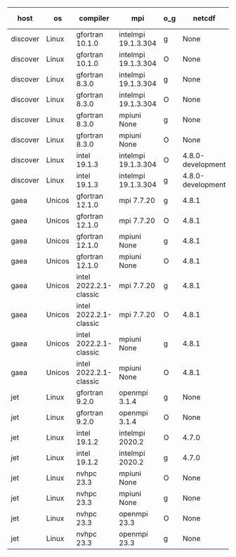 

| host     | os       | compiler                              | mpi                      | o_g        | netcdf        | build       | u_pass          | u_fail          | s_pass            | s_fail            | e_pass             | e_fail             | nuopc_pass       | nuopc_fail       | artifacts link          |
|----------|----------|---------------------------------------|--------------------------|------------|---------------|-------------|-----------------|-----------------|-------------------|-------------------|--------------------|--------------------|------------------|------------------|-------------------------|
| discover | Linux | gfortran 10.1.0 | intelmpi 19.1.3.304  | g | None  | PASS | 13915 | 15 | 49 | 0 | 81 | 0 | 52 | 0 | <a href="https://github.com/esmf-org/esmf-test-artifacts/tree/54366d23a4bc64b9b3d0f68b10c5f936d84d4d86/feature_bopt_g_flags/gfortran/10.1.0/g/intelmpi/19.1.3.304" target="_blank">54366d2</a> | 
| discover | Linux | gfortran 10.1.0 | intelmpi 19.1.3.304  | O | None  | PASS | 13915 | 15 | 49 | 0 | 81 | 0 | 52 | 0 | <a href="https://github.com/esmf-org/esmf-test-artifacts/tree/d4666025a2173cffd98a2e988a639cc7ef804205/feature_bopt_g_flags/gfortran/10.1.0/O/intelmpi/19.1.3.304" target="_blank">d466602</a> | 
| discover | Linux | gfortran 8.3.0 | intelmpi 19.1.3.304  | g | None  | PASS | None | None | None | None | None | None | None | None | <a href="https://github.com/esmf-org/esmf-test-artifacts/tree/599f7935fce063c93dd513308ca930e7bcd3f8ad/feature_bopt_g_flags/gfortran/8.3.0/g/intelmpi/19.1.3.304" target="_blank">599f793</a> | 
| discover | Linux | gfortran 8.3.0 | intelmpi 19.1.3.304  | O | None  | PASS | 13915 | 15 | 49 | 0 | 81 | 0 | 52 | 0 | <a href="https://github.com/esmf-org/esmf-test-artifacts/tree/75adc076da2684bd20a7ff71705478ad4ff656cc/feature_bopt_g_flags/gfortran/8.3.0/O/intelmpi/19.1.3.304" target="_blank">75adc07</a> | 
| discover | Linux | gfortran 8.3.0 | mpiuni None  | g | None  | PASS | 12346 | 0 | 8 | 0 | 44 | 0 | None | None | <a href="https://github.com/esmf-org/esmf-test-artifacts/tree/4799dfd588f65e9179ce558225f074909923416f/feature_bopt_g_flags/gfortran/8.3.0/g/mpiuni/None" target="_blank">4799dfd</a> | 
| discover | Linux | gfortran 8.3.0 | mpiuni None  | O | None  | PASS | 12346 | 0 | 8 | 0 | 44 | 0 | None | None | <a href="https://github.com/esmf-org/esmf-test-artifacts/tree/52f38dfae697344327b0edce9e1841cabd514a02/feature_bopt_g_flags/gfortran/8.3.0/O/mpiuni/None" target="_blank">52f38df</a> | 
| discover | Linux | intel 19.1.3 | intelmpi 19.1.3.304  | O | 4.8.0-development  | PASS | None | None | None | None | None | None | None | None | <a href="https://github.com/esmf-org/esmf-test-artifacts/tree/66adf93e3ba14a8bb34f3553ccc83dc87e8bb0a9/feature_bopt_g_flags/intel/19.1.3/O/intelmpi/19.1.3.304" target="_blank">66adf93</a> | 
| discover | Linux | intel 19.1.3 | intelmpi 19.1.3.304  | g | 4.8.0-development  | PASS | None | None | None | None | None | None | None | None | <a href="https://github.com/esmf-org/esmf-test-artifacts/tree/ff1005f6f545dc180c5be48cec28a1a3b53caeef/feature_bopt_g_flags/intel/19.1.3/g/intelmpi/19.1.3.304" target="_blank">ff1005f</a> | 
| gaea | Unicos | gfortran 12.1.0 | mpi 7.7.20  | g | 4.8.1  | PASS | None | None | None | None | None | None | None | None | <a href="https://github.com/esmf-org/esmf-test-artifacts/tree/61ad71c4b9ccef35b6ce3d1e13c65a91cc54893c/feature_bopt_g_flags/gfortran/12.1.0/g/mpi/7.7.20" target="_blank">61ad71c</a> | 
| gaea | Unicos | gfortran 12.1.0 | mpi 7.7.20  | O | 4.8.1  | PASS | 13929 | 1 | 49 | 0 | 81 | 0 | 47 | 5 | <a href="https://github.com/esmf-org/esmf-test-artifacts/tree/76ba61f164a456cfd653d077faa54903c908d687/feature_bopt_g_flags/gfortran/12.1.0/O/mpi/7.7.20" target="_blank">76ba61f</a> | 
| gaea | Unicos | gfortran 12.1.0 | mpiuni None  | g | 4.8.1  | PASS | 12346 | 0 | 8 | 0 | 44 | 0 | None | None | <a href="https://github.com/esmf-org/esmf-test-artifacts/tree/4d10d21581776355867655764bcc0b27d9305f60/feature_bopt_g_flags/gfortran/12.1.0/g/mpiuni/None" target="_blank">4d10d21</a> | 
| gaea | Unicos | gfortran 12.1.0 | mpiuni None  | O | 4.8.1  | PASS | 12346 | 0 | 8 | 0 | 44 | 0 | None | None | <a href="https://github.com/esmf-org/esmf-test-artifacts/tree/f3a6e46c24ec788c4a1473f657f632827c781abc/feature_bopt_g_flags/gfortran/12.1.0/O/mpiuni/None" target="_blank">f3a6e46</a> | 
| gaea | Unicos | intel 2022.2.1-classic | mpi 7.7.20  | g | 4.8.1  | PASS | 13930 | 0 | 49 | 0 | 81 | 0 | 47 | 5 | <a href="https://github.com/esmf-org/esmf-test-artifacts/tree/e455841b688caa2a14e8ffe1ff24cd088a34e5bb/feature_bopt_g_flags/intel/2022.2.1-classic/g/mpi/7.7.20" target="_blank">e455841</a> | 
| gaea | Unicos | intel 2022.2.1-classic | mpi 7.7.20  | O | 4.8.1  | PASS | 13930 | 0 | 49 | 0 | 81 | 0 | 47 | 5 | <a href="https://github.com/esmf-org/esmf-test-artifacts/tree/89130325419e4aa77f60d416e499826fd7593cbf/feature_bopt_g_flags/intel/2022.2.1-classic/O/mpi/7.7.20" target="_blank">8913032</a> | 
| gaea | Unicos | intel 2022.2.1-classic | mpiuni None  | g | 4.8.1  | PASS | 12346 | 0 | 8 | 0 | 44 | 0 | None | None | <a href="https://github.com/esmf-org/esmf-test-artifacts/tree/78063dbab3a0d6d6bbcfea8c473c7f21da56b3de/feature_bopt_g_flags/intel/2022.2.1-classic/g/mpiuni/None" target="_blank">78063db</a> | 
| gaea | Unicos | intel 2022.2.1-classic | mpiuni None  | O | 4.8.1  | PASS | 12346 | 0 | 8 | 0 | 44 | 0 | None | None | <a href="https://github.com/esmf-org/esmf-test-artifacts/tree/6526a761bbd8e10e0a100bfdc36d68e82527148a/feature_bopt_g_flags/intel/2022.2.1-classic/O/mpiuni/None" target="_blank">6526a76</a> | 
| jet | Linux | gfortran 9.2.0 | openmpi 3.1.4  | g | None  | PASS | 13930 | 0 | 49 | 0 | 81 | 0 | 51 | 1 | <a href="https://github.com/esmf-org/esmf-test-artifacts/tree/485b5e571d69750c073e800af03e0482672f6696/feature_bopt_g_flags/gfortran/9.2.0/g/openmpi/3.1.4" target="_blank">485b5e5</a> | 
| jet | Linux | gfortran 9.2.0 | openmpi 3.1.4  | O | None  | PASS | 13930 | 0 | 49 | 0 | 81 | 0 | 52 | 0 | <a href="https://github.com/esmf-org/esmf-test-artifacts/tree/19aa25257fdbb5f8ca5d32f63299fe8488906e1e/feature_bopt_g_flags/gfortran/9.2.0/O/openmpi/3.1.4" target="_blank">19aa252</a> | 
| jet | Linux | intel 19.1.2 | intelmpi 2020.2  | O | 4.7.0  | PASS | None | None | None | None | None | None | None | None | <a href="https://github.com/esmf-org/esmf-test-artifacts/tree/688a62d544ade23fa6d660e6b09c54f22c1706bb/feature_bopt_g_flags/intel/19.1.2/O/intelmpi/2020.2" target="_blank">688a62d</a> | 
| jet | Linux | intel 19.1.2 | intelmpi 2020.2  | g | 4.7.0  | PASS | None | None | None | None | None | None | None | None | <a href="https://github.com/esmf-org/esmf-test-artifacts/tree/977bc16049484dd7dbfd3051089af8ad1c4cdc7b/feature_bopt_g_flags/intel/19.1.2/g/intelmpi/2020.2" target="_blank">977bc16</a> | 
| jet | Linux | nvhpc 23.3 | mpiuni None  | O | None  | PASS | 12344 | 2 | 8 | 0 | 44 | 0 | None | None | <a href="https://github.com/esmf-org/esmf-test-artifacts/tree/4803dd78b6544c817851689c592d49e25daca40f/feature_bopt_g_flags/nvhpc/23.3/O/mpiuni/None" target="_blank">4803dd7</a> | 
| jet | Linux | nvhpc 23.3 | mpiuni None  | g | None  | PASS | 12295 | 51 | 6 | 2 | 44 | 0 | None | None | <a href="https://github.com/esmf-org/esmf-test-artifacts/tree/bc21e0f8ac8f41b0b8f52bb67bdb02cf04f0a793/feature_bopt_g_flags/nvhpc/23.3/g/mpiuni/None" target="_blank">bc21e0f</a> | 
| jet | Linux | nvhpc 23.3 | openmpi 23.3  | O | None  | PASS | 0 | 9052 | 0 | 49 | 0 | 81 | 0 | 52 | <a href="https://github.com/esmf-org/esmf-test-artifacts/tree/b5fd465d60eff876cff450a3e3505a5e82264946/feature_bopt_g_flags/nvhpc/23.3/O/openmpi/23.3" target="_blank">b5fd465</a> | 
| jet | Linux | nvhpc 23.3 | openmpi 23.3  | g | None  | PASS | 0 | 9052 | 0 | 49 | 0 | 81 | 0 | 52 | <a href="https://github.com/esmf-org/esmf-test-artifacts/tree/ea60a2ed386f1dffd929b3191ec32eb43dd6ce9c/feature_bopt_g_flags/nvhpc/23.3/g/openmpi/23.3" target="_blank">ea60a2e</a> | 
